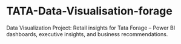 # TATA-Data-Visualisation-forage
Data Visualization Project: Retail insights for Tata Forage – Power BI dashboards, executive insights, and business recommendations.
